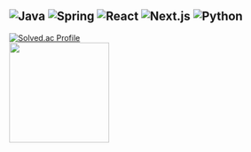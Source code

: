 ![Java](https://img.shields.io/badge/JAVA-007396?style=for-the-badge&logo=java&logoColor=fff)
![Spring](https://img.shields.io/badge/-Spring-6DB33F?style=for-the-badge&logo=Spring&logoColor=fff)
![React](https://img.shields.io/badge/-React-61DAFB?style=for-the-badge&logo=React&logoColor=fff)
![Next.js](https://img.shields.io/badge/Next.js-000000?style=for-the-badge&logo=Next.js&logoColor=fff)
![Python](https://img.shields.io/badge/python-3670A0?style=for-the-badge&logo=python&logoColor=ffdd54)
---

[![Solved.ac Profile](http://mazassumnida.wtf/api/generate_badge?boj=dndb4902)](https://solved.ac/dndb4902)<br/>
<img height="180em" src="https://github-readme-stats-eight-theta.vercel.app/api?username=minit97&show_icons=true&include_all_commits=true&count_private=true"/>
 
  
